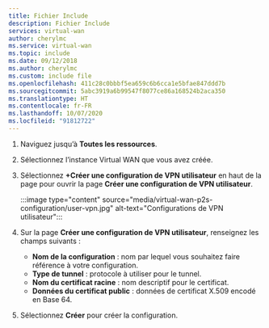 ```yaml
---
title: Fichier Include
description: Fichier Include
services: virtual-wan
author: cherylmc
ms.service: virtual-wan
ms.topic: include
ms.date: 09/12/2018
ms.author: cherylmc
ms.custom: include file
ms.openlocfilehash: 411c28c0bbbf5ea659c6b6cca1e5bfae847ddd7b
ms.sourcegitcommit: 5abc3919a6b99547f8077ce86a168524b2aca350
ms.translationtype: HT
ms.contentlocale: fr-FR
ms.lasthandoff: 10/07/2020
ms.locfileid: "91812722"
---
```

1. Naviguez jusqu’à **Toutes les ressources**.
1. Sélectionnez l’instance Virtual WAN que vous avez créée.
1. Sélectionnez **+Créer une configuration de VPN utilisateur** en haut de la page pour ouvrir la page **Créer une configuration de VPN utilisateur**.

   :::image type="content" source="media/virtual-wan-p2s-configuration/user-vpn.jpg" alt-text="Configurations de VPN utilisateur":::

1. Sur la page **Créer une configuration de VPN utilisateur**, renseignez les champs suivants :

   * **Nom de la configuration** : nom par lequel vous souhaitez faire référence à votre configuration.
   * **Type de tunnel** : protocole à utiliser pour le tunnel.
   * **Nom du certificat racine** : nom descriptif pour le certificat.
   * **Données du certificat public** : données de certificat X.509 encodé en Base 64.
  
1. Sélectionnez **Créer** pour créer la configuration.
